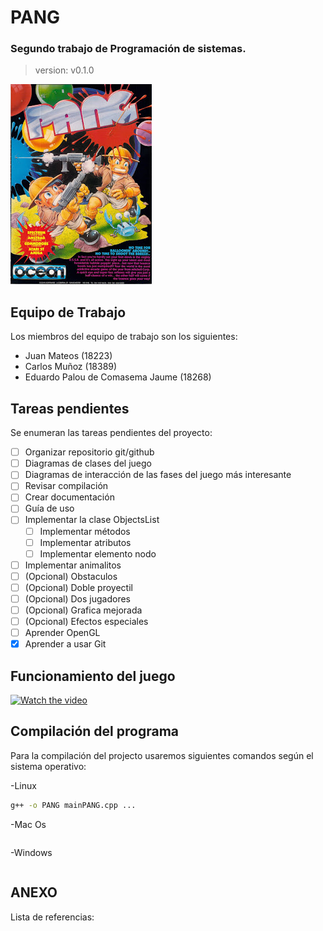 # **PANG**
### Segundo trabajo de Programación de sistemas.
> version: v0.1.0

![Portada de Pang Atari](./imag/Videojuego%20Pang.jpg)

## Equipo de Trabajo
Los miembros del equipo de trabajo son los siguientes:
* Juan Mateos (18223)
* Carlos Muñoz (18389)
* Eduardo Palou de Comasema Jaume (18268)

## Tareas pendientes
Se enumeran las tareas pendientes del proyecto:
- [ ] Organizar repositorio git/github
- [ ] Diagramas de clases del juego
- [ ] Diagramas de interacción de las fases del juego más interesante
- [ ] Revisar compilación
- [ ] Crear documentación
- [ ] Guía de uso
- [ ] Implementar la clase ObjectsList
    - [ ] Implementar métodos
    - [ ] Implementar atributos
    - [ ] Implementar elemento nodo
- [ ] Implementar animalitos
- [ ] \(Opcional) Obstaculos
- [ ] \(Opcional) Doble proyectil
- [ ] \(Opcional) Dos jugadores
- [ ] \(Opcional) Grafica mejorada
- [ ] \(Opcional) Efectos especiales
- [ ] Aprender OpenGL
- [x] Aprender a usar Git

## Funcionamiento del juego

[![Watch the video](http://img.youtube.com/vi/DHPnLmntec8/0.jpg)](https://www.youtube.com/watch?v=DHPnLmntec8)

## Compilación del programa
Para la compilación del projecto usaremos siguientes comandos según el sistema operativo:

-Linux

```bash
g++ -o PANG mainPANG.cpp ...
```
-Mac Os

```bash

```
-Windows

```bash

```
## ANEXO
Lista de referencias:


